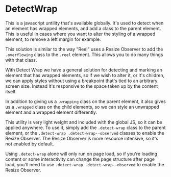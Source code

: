 <!-- This is the general documentation layout. Add or remove any sections as needed, but try to stay consistent across components. -->
# DetectWrap

This is a javascript untility that's available globally. It's used to detect when an element has wrapped elements, and add a class to the parent element.
This is useful in cases where you want to alter the styling of a wrapped element, to remove a left margin for example.

This solution is similar to the way "Reel" uses a Resize Observer to add the `.overflowing` class to the `.reel` element. This allows you to do many things with that class.

With Detect Wrap we have a general solution for detecting and marking an element that has wrapped elements, so if we wish to alter it, or it's children, we can apply styles without using a breakpoint that's tied to an arbitrary screen size. Instead it's responsive to the space taken up by the content itself.

In addition to giving us a `.wrapping` class on the parent element, it also gives us a `.wrapped` class on the child elements, so we can style an unwrapped element and a wrapped element differently.

This utility is very light weight and included with the global JS, so it can be applied anywhere. To use it, simply add the `.detect-wrap` class to the parent element, or the `.detect-wrap .detect-wrap--observed` classes to enable the Resize Observer. The Resize Observer is more resource intensive, so it's not enabled by default.

Using `.detect-wrap` alone will only run on page load, so if you're loading content or some interactivity can change the page structure after page load, you'll need to use `.detect-wrap .detect-wrap--observed` to enable the Resize Observer.
